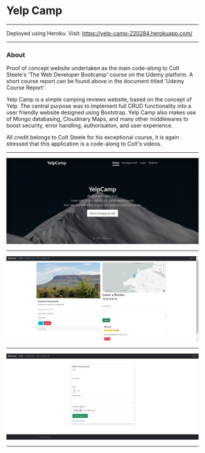 # Yelp Camp

---
Deployed using Heroku. Visit: https://yelp-camp-220284.herokuapp.com/

---

### About
Proof of concept website undertaken as the main code-along to Colt Steele's 'The Web Developer Bootcamp' course on the Udemy platform. A short course report can be found above in the document titled 'Udemy Course Report'.

Yelp Camp is a simple camping reviews website, based on the concept of Yelp. The central purpose was to implement full CRUD functionality into a user friendly website designed using Bootstrap. Yelp Camp also makes use of Mongo databasing, Cloudinary Maps, and many other middlewares to boost security, error handling, authorisation, and user experience. 

All credit belongs to Colt Steele for his exceptional course, it is again stressed that this application is a code-along to Colt's videos. 

--- 

![alt text](readMeImgs/yelpCampHome.png)

---

![alt text](readMeImgs/yelpCampShow.png)

---

![alt text](readMeImgs/yelpCampNew.png)

---
